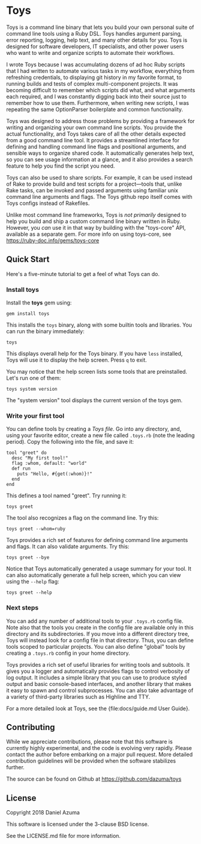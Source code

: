 # Toys

Toys is a command line binary that lets you build your own personal suite of
command line tools using a Ruby DSL. Toys handles argument parsing, error
reporting, logging, help text, and many other details for you. Toys is designed
for software developers, IT specialists, and other power users who want to
write and organize scripts to automate their workflows.

I wrote Toys because I was accumulating dozens of ad hoc Ruby scripts that I
had written to automate various tasks in my workflow, everything from
refreshing credentials, to displaying git history in my favorite format, to
running builds and tests of complex multi-component projects. It was becoming
difficult to remember which scripts did what, and what arguments each required,
and I was constantly digging back into their source just to remember how to use
them. Furthermore, when writing new scripts, I was repeating the same
OptionParser boilerplate and common functionality.

Toys was designed to address those problems by providing a framework for
writing and organizing your own command line scripts. You provide the actual
functionality, and Toys takes care of all the other details expected from a
good command line tool. It provides a streamlined interface for defining and
handling command line flags and positional arguments, and sensible ways to
organize shared code. It automatically generates help text, so you can see
usage information at a glance, and it also provides a search feature to help
you find the script you need.

Toys can also be used to share scripts. For example, it can be used instead of
Rake to provide build and test scripts for a project—tools that, unlike Rake
tasks, can be invoked and passed arguments using familiar unix command line
arguments and flags. The Toys github repo itself comes with Toys configs
instead of Rakefiles.

Unlike most command line frameworks, Toys is *not primarily* designed to help
you build and ship a custom command line binary written in Ruby. However, you
*can* use it in that way by building with the "toys-core" API, available as a
separate gem. For more info on using toys-core, see
https://ruby-doc.info/gems/toys-core

## Quick Start

Here's a five-minute tutorial to get a feel of what Toys can do.

### Install toys

Install the **toys** gem using:

    gem install toys

This installs the `toys` binary, along with some builtin tools and libraries.
You can run the binary immediately:

    toys

This displays overall help for the Toys binary. If you have `less` installed,
Toys will use it to display the help screen. Press `q` to exit.

You may notice that the help screen lists some tools that are preinstalled.
Let's run one of them:

    toys system version

The "system version" tool displays the current version of the toys gem.

### Write your first tool

You can define tools by creating a *Toys file*. Go into any directory, and,
using your favorite editor, create a new file called `.toys.rb` (note the
leading period). Copy the following into the file, and save it:

    tool "greet" do
      desc "My first tool!"
      flag :whom, default: "world"
      def run
        puts "Hello, #{get(:whom)}!"
      end
    end

This defines a tool named "greet". Try running it:

    toys greet

The tool also recognizes a flag on the command line. Try this:

    toys greet --whom=ruby

Toys provides a rich set of features for defining command line arguments and
flags. It can also validate arguments. Try this:

    toys greet --bye

Notice that Toys automatically generated a usage summary for your tool. It can
also automatically generate a full help screen, which you can view using the
`--help` flag:

    toys greet --help

### Next steps

You can add any number of additional tools to your `.toys.rb` config file. Note
also that the tools you create in the config file are available only in this
directory and its subdirectories. If you move into a different directory tree,
Toys will instead look for a config file in that directory. Thus, you can
define tools scoped to particular projects. You can also define "global" tools
by creating a `.toys.rb` config in your home directory.

Toys provides a rich set of useful libraries for writing tools and subtools. It
gives you a logger and automatically provides flags to control verbosity of log
output. It includes a simple library that you can use to produce styled output
and basic console-based interfaces, and another library that makes it easy to
spawn and control subprocesses. You can also take advantage of a variety of
third-party libraries such as Highline and TTY.

For a more detailed look at Toys, see the {file:docs/guide.md User Guide}.

## Contributing

While we appreciate contributions, please note that this software is currently
highly experimental, and the code is evolving very rapidly. Please contact the
author before embarking on a major pull request. More detailed contribution
guidelines will be provided when the software stabilizes further.

The source can be found on Github at https://github.com/dazuma/toys

## License

Copyright 2018 Daniel Azuma

This software is licensed under the 3-clause BSD license.

See the LICENSE.md file for more information.

